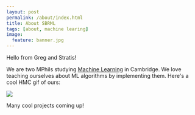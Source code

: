 ```yaml
---
layout: post
permalink: /about/index.html
title: About SBRML
tags: [about, machine learing]
image:
  feature: banner.jpg
---
```


Hello from Greg and Stratis!

We are two MPhils studying [Machine Learning](http://www.mlmi.eng.cam.ac.uk/) in Cambridge. We love teaching ourselves about ML algorithms by implementing them. Here's a cool HMC gif of ours:

<img src="https://github.com/sbrml/hybrid_monte_carlo/blob/master/img/test.gif?raw=true" />

Many cool projects coming up!